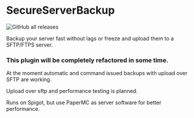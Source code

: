 # SecureServerBackup
<img alt="GitHub all releases" src="https://img.shields.io/github/downloads/kastenklicker/secureserverbackup/total?color=green&logo=github&style=flat-square">

Backup your server fast without lags or freeze and upload them to a SFTP/FTPS server.

### This plugin will be completely refactored in some time.

At the moment automatic and command issued backups with upload over SFTP are working.

Upload over sftp and performance testing is planned.

Runs on Spigot, but use PaperMC as server software for better performance.
